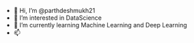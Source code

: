 - 👋 Hi, I’m @parthdeshmukh21
- 👀 I’m interested in DataScience
- 🌱 I’m currently learning Machine Learning and Deep Learning
- 📫 

<!---
parthdeshmukh21/parthdeshmukh21 is a ✨ special ✨ repository because its `README.md` (this file) appears on your GitHub profile.
You can click the Preview link to take a look at your changes.
--->

